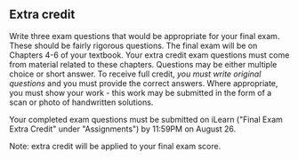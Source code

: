 ## Extra credit

Write three exam questions that would be appropriate for your final exam. These should be fairly rigorous questions. The final exam will be on Chapters 4-6 of your textbook. Your extra credit exam questions must come from material related to these chapters. Questions may be either multiple choice or short answer. To receive full credit, *you must write original questions* and you must provide the correct answers. Where appropriate, you must show your work - this work may be submitted in the form of a scan or photo of handwritten solutions. 

Your completed exam questions must be submitted on iLearn ("Final Exam Extra Credit" under "Assignments") by 11:59PM on August 26. 

Note: extra credit will be applied to your final exam score. 
